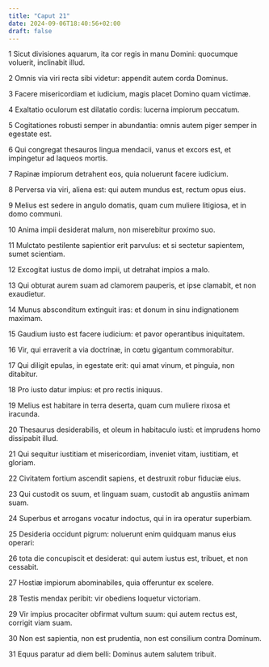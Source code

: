 ```yaml
---
title: "Caput 21"
date: 2024-09-06T18:40:56+02:00
draft: false
---
```




1 Sicut divisiones aquarum, ita cor regis in manu Domini: quocumque voluerit, inclinabit illud.

2 Omnis via viri recta sibi videtur: appendit autem corda Dominus.

3 Facere misericordiam et iudicium, magis placet Domino quam victimæ.

4 Exaltatio oculorum est dilatatio cordis: lucerna impiorum peccatum.

5 Cogitationes robusti semper in abundantia: omnis autem piger semper in egestate est.

6 Qui congregat thesauros lingua mendacii, vanus et excors est, et impingetur ad laqueos mortis.

7 Rapinæ impiorum detrahent eos, quia noluerunt facere iudicium.

8 Perversa via viri, aliena est: qui autem mundus est, rectum opus eius.

9 Melius est sedere in angulo domatis, quam cum muliere litigiosa, et in domo communi.

10 Anima impii desiderat malum, non miserebitur proximo suo.

11 Mulctato pestilente sapientior erit parvulus: et si sectetur sapientem, sumet scientiam.

12 Excogitat iustus de domo impii, ut detrahat impios a malo.

13 Qui obturat aurem suam ad clamorem pauperis, et ipse clamabit, et non exaudietur.

14 Munus absconditum extinguit iras: et donum in sinu indignationem maximam.

15 Gaudium iusto est facere iudicium: et pavor operantibus iniquitatem.

16 Vir, qui erraverit a via doctrinæ, in cœtu gigantum commorabitur.

17 Qui diligit epulas, in egestate erit: qui amat vinum, et pinguia, non ditabitur.

18 Pro iusto datur impius: et pro rectis iniquus.

19 Melius est habitare in terra deserta, quam cum muliere rixosa et iracunda.

20 Thesaurus desiderabilis, et oleum in habitaculo iusti: et imprudens homo dissipabit illud.

21 Qui sequitur iustitiam et misericordiam, inveniet vitam, iustitiam, et gloriam.

22 Civitatem fortium ascendit sapiens, et destruxit robur fiduciæ eius.

23 Qui custodit os suum, et linguam suam, custodit ab angustiis animam suam.

24 Superbus et arrogans vocatur indoctus, qui in ira operatur superbiam.

25 Desideria occidunt pigrum: noluerunt enim quidquam manus eius operari:

26 tota die concupiscit et desiderat: qui autem iustus est, tribuet, et non cessabit.

27 Hostiæ impiorum abominabiles, quia offeruntur ex scelere.

28 Testis mendax peribit: vir obediens loquetur victoriam.

29 Vir impius procaciter obfirmat vultum suum: qui autem rectus est, corrigit viam suam.

30 Non est sapientia, non est prudentia, non est consilium contra Dominum.

31 Equus paratur ad diem belli: Dominus autem salutem tribuit.

